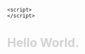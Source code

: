 <html>
  <head>
    <style>
      h1 {
        color : lightgrey;
      }
    </style>
    
    <script>
    </script>
  </head>
  
  <body>
    <h1>Hello World.</h1>
  </body>
  
</html>
